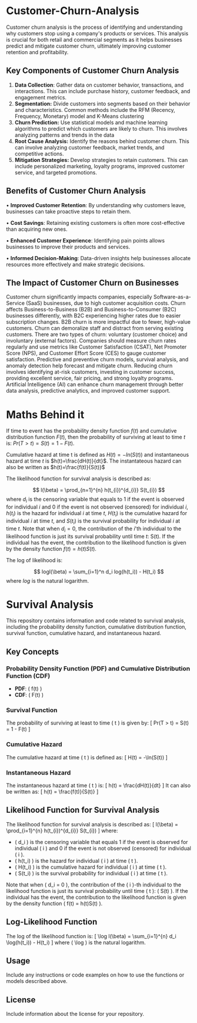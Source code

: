 # **Customer-Churn-Analysis**

Customer churn analysis is the process of identifying and understanding why customers stop using a company's products or services. This analysis is crucial for both retail and commercial segments as it helps businesses predict and mitigate customer churn, ultimately improving customer retention and profitability.

## **Key Components of Customer Churn Analysis**
1.	**Data Collection**: Gather data on customer behavior, transactions, and interactions. This can include purchase history, customer feedback, and engagement metrics.
2.	**Segmentation:** Divide customers into segments based on their behavior and characteristics. Common methods include the RFM (Recency, Frequency, Monetary) model and K-Means clustering
3.	**Churn Prediction:** Use statistical models and machine learning algorithms to predict which customers are likely to churn. This involves analyzing patterns and trends in the data
4.	**Root Cause Analysis:** Identify the reasons behind customer churn. This can involve analyzing customer feedback, market trends, and competitive actions.
5.	**Mitigation Strategies:** Develop strategies to retain customers. This can include personalized marketing, loyalty programs, improved customer service, and targeted promotions.

## **Benefits of Customer Churn Analysis**

•	**Improved Customer Retention**: By understanding why customers leave, businesses can take proactive steps to retain them.

•	**Cost Savings**: Retaining existing customers is often more cost-effective than acquiring new ones.

•	**Enhanced Customer Experience**: Identifying pain points allows businesses to improve their products and services.

•	**Informed Decision-Making**: Data-driven insights help businesses allocate resources more effectively and make strategic decisions.

## **The Impact of Customer Churn on Businesses**
Customer churn significantly impacts companies, especially Software-as-a-Service (SaaS) businesses, due to high customer acquisition costs. Churn affects Business-to-Business (B2B) and Business-to-Consumer (B2C) businesses differently, with B2C experiencing higher rates due to easier subscription changes. B2B churn is more impactful due to fewer, high-value customers. Churn can demoralize staff and distract from serving existing customers. There are two types of churn: voluntary (customer choice) and involuntary (external factors). Companies should measure churn rates regularly and use metrics like Customer Satisfaction (CSAT), Net Promoter Score (NPS), and Customer Effort Score (CES) to gauge customer satisfaction. Predictive and preventive churn models, survival analysis, and anomaly detection help forecast and mitigate churn. Reducing churn involves identifying at-risk customers, investing in customer success, providing excellent service, fair pricing, and strong loyalty programs. Artificial Intelligence (AI) can enhance churn management through better data analysis, predictive analytics, and improved customer support.

# **Maths Behind it**

If time to event has the probability density function $f(t)$ and cumulative distribution function $F(t)$, then the probability of surviving at least to time $t$ is: $Pr(T>t)=S(t)=1-F(t)$. 

Cumulative hazard at time t is defined as $H(t)=-ln(S(t))$ and instantaneous hazard at time $t$ is $h(t)=\frac{dH(t)}{dt}$. The instantateous hazard can also be written as $h(t)=\frac{f(t)}{S(t)}$

The likelihood function for survival analysis is described as:

$$ l(\beta) = \prod_{n=1}^{n} h(t_{i})^{d_{i}} S(t_{i}) $$
where $d_i$ is the censoring variable that equals to 1 if the event is observed for individual $i$ and 0 if the event is not observed (censored) for individual $i$, $h(t_i)$ is the hazard for individual $i$ at time $t$, $H(t_i)$ is the cumulative hazard for individual $i$ at time $t$, and $S(t_i)$ is the survival probability for individual $i$ at time $t$. Note that when $d_i=0$, the contribution of the $i$'th individual to the likelihood function is just its survival probability until time $t$: S(t). If the individual has the event, the contribution to the likelihood function is given by the density function $f(t)=h(t)S(t)$.

The log of likelihood is:

$$ logl(\beta) = \sum_{i=1}^n d_i log(h(t_i)) - H(t_i) $$
where $log$ is the natural logarithm.

# Survival Analysis

This repository contains information and code related to survival analysis, including the probability density function, cumulative distribution function, survival function, cumulative hazard, and instantaneous hazard.

## Key Concepts

### Probability Density Function (PDF) and Cumulative Distribution Function (CDF)
- **PDF**: \( f(t) \)
- **CDF**: \( F(t) \)

### Survival Function
The probability of surviving at least to time \( t \) is given by:
\[ Pr(T > t) = S(t) = 1 - F(t) \]

### Cumulative Hazard
The cumulative hazard at time \( t \) is defined as:
\[ H(t) = -\ln(S(t)) \]

### Instantaneous Hazard
The instantaneous hazard at time \( t \) is:
\[ h(t) = \frac{dH(t)}{dt} \]
It can also be written as:
\[ h(t) = \frac{f(t)}{S(t)} \]

## Likelihood Function for Survival Analysis
The likelihood function for survival analysis is described as:
\[ l(\beta) = \prod_{i=1}^{n} h(t_{i})^{d_{i}} S(t_{i}) \]
where:
- \( d_i \) is the censoring variable that equals 1 if the event is observed for individual \( i \) and 0 if the event is not observed (censored) for individual \( i \).
- \( h(t_i) \) is the hazard for individual \( i \) at time \( t \).
- \( H(t_i) \) is the cumulative hazard for individual \( i \) at time \( t \).
- \( S(t_i) \) is the survival probability for individual \( i \) at time \( t \).

Note that when \( d_i = 0 \), the contribution of the \( i \)-th individual to the likelihood function is just its survival probability until time \( t \): \( S(t) \). If the individual has the event, the contribution to the likelihood function is given by the density function \( f(t) = h(t)S(t) \).

## Log-Likelihood Function
The log of the likelihood function is:
\[ \log l(\beta) = \sum_{i=1}^{n} d_i \log(h(t_i)) - H(t_i) \]
where \( \log \) is the natural logarithm.

## Usage
Include any instructions or code examples on how to use the functions or models described above.

## License
Include information about the license for your repository.
